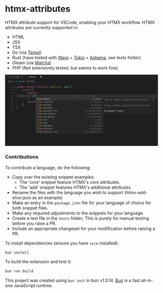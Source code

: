 # htmx-attributes

HTMX attribute support for VSCode, enabling your HTMX workflow. HTMX attributes are currently supported in:

- HTML
- JSX
- TSX
- Go (via [Templ](https://github.com/a-h/templ))
- Rust (have tested with [Warp](https://github.com/seanmonstar/warp) + [Tokio](https://tokio.rs/) + [Askama](https://github.com/djc/askama), see tests folder)
- Gleam (via [Matcha](https://github.com/michaeljones/matcha))
- PHP (Not extensively tested, but seems to work fine)

<img src="screenshot.png" />

### Contributions

To contribute a language, do the following:
- Copy over the existing snippet examples:
    - The 'core' snippet feature HTMX's core attributes.
    - The 'add' snippet features HTMX's additional attributes.
- Rename the files with the language you wish to support (htmx-add-elixir.json as an example)
- Make an entry in the `package.json` file for your language of choice for both snippet files.
- Make any required adjustments to the snippets for your language.
- Create a test file in the `tests` folder; This is purely for manual
testing before you raise a PR.
- Include an appropriate changeset for your modification before raising a PR.

To install dependencies (ensure you have `vsce` installed):

```bash
bun install
```

To build the extension and test it:

```bash
bun run build
```

This project was created using `bun init` in bun v1.0.14. [Bun](https://bun.sh) is a fast all-in-one JavaScript runtime.
